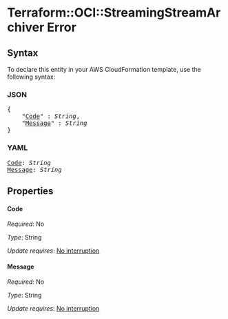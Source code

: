 # Terraform::OCI::StreamingStreamArchiver Error

## Syntax

To declare this entity in your AWS CloudFormation template, use the following syntax:

### JSON

<pre>
{
    "<a href="#code" title="Code">Code</a>" : <i>String</i>,
    "<a href="#message" title="Message">Message</a>" : <i>String</i>
}
</pre>

### YAML

<pre>
<a href="#code" title="Code">Code</a>: <i>String</i>
<a href="#message" title="Message">Message</a>: <i>String</i>
</pre>

## Properties

#### Code

_Required_: No

_Type_: String

_Update requires_: [No interruption](https://docs.aws.amazon.com/AWSCloudFormation/latest/UserGuide/using-cfn-updating-stacks-update-behaviors.html#update-no-interrupt)

#### Message

_Required_: No

_Type_: String

_Update requires_: [No interruption](https://docs.aws.amazon.com/AWSCloudFormation/latest/UserGuide/using-cfn-updating-stacks-update-behaviors.html#update-no-interrupt)

